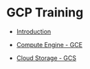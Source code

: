 #  GCP Training

-	[Introduction](intro.md)

-	[Compute Engine - GCE](GCE.md)

-	[Cloud Storage - GCS](GCS.md)


<!--stackedit_data:
eyJoaXN0b3J5IjpbMTA5MDE1Mjc4MywtMTIwMTU2MTEyMSwxMT
cwMjk3NzA0XX0=
-->